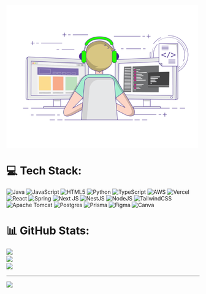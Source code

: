 
<p>
 <img align="center" width="500" src="prog.gif" alt="Coding gif" /></p>


# 💻 Tech Stack:
![Java](https://img.shields.io/badge/java-%23ED8B00.svg?style=for-the-badge&logo=openjdk&logoColor=white) ![JavaScript](https://img.shields.io/badge/javascript-%23323330.svg?style=for-the-badge&logo=javascript&logoColor=%23F7DF1E) ![HTML5](https://img.shields.io/badge/html5-%23E34F26.svg?style=for-the-badge&logo=html5&logoColor=white) ![Python](https://img.shields.io/badge/python-3670A0?style=for-the-badge&logo=python&logoColor=ffdd54) ![TypeScript](https://img.shields.io/badge/typescript-%23007ACC.svg?style=for-the-badge&logo=typescript&logoColor=white) ![AWS](https://img.shields.io/badge/AWS-%23FF9900.svg?style=for-the-badge&logo=amazon-aws&logoColor=white) ![Vercel](https://img.shields.io/badge/vercel-%23000000.svg?style=for-the-badge&logo=vercel&logoColor=white) ![React](https://img.shields.io/badge/react-%2320232a.svg?style=for-the-badge&logo=react&logoColor=%2361DAFB) ![Spring](https://img.shields.io/badge/spring-%236DB33F.svg?style=for-the-badge&logo=spring&logoColor=white) ![Next JS](https://img.shields.io/badge/Next-black?style=for-the-badge&logo=next.js&logoColor=white) ![NestJS](https://img.shields.io/badge/nestjs-%23E0234E.svg?style=for-the-badge&logo=nestjs&logoColor=white) ![NodeJS](https://img.shields.io/badge/node.js-6DA55F?style=for-the-badge&logo=node.js&logoColor=white) ![TailwindCSS](https://img.shields.io/badge/tailwindcss-%2338B2AC.svg?style=for-the-badge&logo=tailwind-css&logoColor=white) ![Apache Tomcat](https://img.shields.io/badge/apache%20tomcat-%23F8DC75.svg?style=for-the-badge&logo=apache-tomcat&logoColor=black) ![Postgres](https://img.shields.io/badge/postgres-%23316192.svg?style=for-the-badge&logo=postgresql&logoColor=white) ![Prisma](https://img.shields.io/badge/Prisma-3982CE?style=for-the-badge&logo=Prisma&logoColor=white) ![Figma](https://img.shields.io/badge/figma-%23F24E1E.svg?style=for-the-badge&logo=figma&logoColor=white) ![Canva](https://img.shields.io/badge/Canva-%2300C4CC.svg?style=for-the-badge&logo=Canva&logoColor=white)
# 📊 GitHub Stats:
![](https://github-readme-stats.vercel.app/api?username=danrib-h&theme=dark&hide_border=false&include_all_commits=false&count_private=false)<br/>
![](https://nirzak-streak-stats.vercel.app/?user=danrib-h&theme=dark&hide_border=false)<br/>
![](https://github-readme-stats.vercel.app/api/top-langs/?username=danrib-h&theme=dark&hide_border=false&include_all_commits=false&count_private=false&layout=compact)

---
[![](https://visitcount.itsvg.in/api?id=danrib-h&icon=0&color=0)](https://visitcount.itsvg.in)

<!-- Proudly created with GPRM ( https://gprm.itsvg.in ) -->
